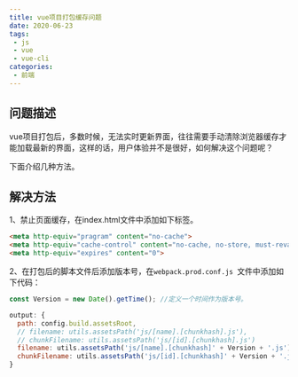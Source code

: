 ```yaml
---
title: vue项目打包缓存问题
date: 2020-06-23
tags:
 - js
 - vue
 - vue-cli
categories:
 - 前端
---
```


## 问题描述

vue项目打包后，多数时候，无法实时更新界面，往往需要手动清除浏览器缓存才能加载最新的界面，这样的话，用户体验并不是很好，如何解决这个问题呢？

下面介绍几种方法。

## 解决方法

1、禁止页面缓存，在index.html文件中添加如下标签。

```html
<meta http-equiv="pragram" content="no-cache">
<meta http-equiv="cache-control" content="no-cache, no-store, must-revalidate">
<meta http-equiv="expires" content="0">
```

2、在打包后的脚本文件后添加版本号，在```webpack.prod.conf.js ```文件中添加如下代码：

```js
const Version = new Date().getTime(); //定义一个时间作为版本号。
```

```js
output: {
  path: config.build.assetsRoot,
  // filename: utils.assetsPath('js/[name].[chunkhash].js'),
  // chunkFilename: utils.assetsPath('js/[id].[chunkhash].js')
  filename: utils.assetsPath('js/[name].[chunkhash]' + Version + '.js'),
  chunkFilename: utils.assetsPath('js/[id].[chunkhash]' + Version + '.js')
}
```